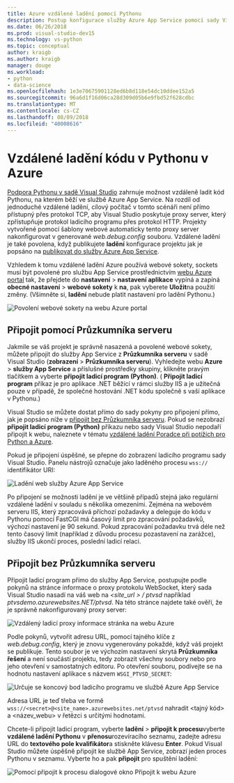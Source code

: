 ```yaml
---
title: Azure vzdálené ladění pomocí Pythonu
description: Postup konfigurace služby Azure App Service pomocí sady Visual Studio pro vzdálené ladění aplikace v Pythonu.
ms.date: 06/26/2018
ms.prod: visual-studio-dev15
ms.technology: vs-python
ms.topic: conceptual
author: kraigb
ms.author: kraigb
manager: douge
ms.workload:
- python
- data-science
ms.openlocfilehash: 1e3e70675901128ed6b8d118e54dc10ddee152a5
ms.sourcegitcommit: 96a6d1f16d06ca28d309d05b6e9fbd52f628cdbc
ms.translationtype: MT
ms.contentlocale: cs-CZ
ms.lasthandoff: 08/09/2018
ms.locfileid: "40008616"
---
```

# <a name="remotely-debug-python-code-on-azure"></a>Vzdálené ladění kódu v Pythonu v Azure

[Podpora Pythonu v sadě Visual Studio](installing-python-support-in-visual-studio.md) zahrnuje možnost vzdáleně ladit kód Pythonu, na kterém běží ve službě Azure App Service. Na rozdíl od jednoduché vzdálené ladění, cílový počítač v tomto scénáři není přímo přístupný přes protokol TCP, aby Visual Studio poskytuje proxy server, který zpřístupňuje protokol ladicího programu přes protokol HTTP. Projekty vytvořené pomocí šablony webové automaticky tento proxy server nakonfigurovat v generované *web.debug.config* souboru. Vzdálené ladění je také povolena, když publikujete **ladění** konfigurace projektu jak je popsáno na [publikovat do služby Azure App Service](publishing-python-web-applications-to-azure-from-visual-studio.md).

Vzhledem k tomu vzdálené ladění Azure používá webové sokety, sockets musí být povolené pro službu App Service prostřednictvím [webu Azure portal](https://portal.azure.com) tak, že přejdete do **nastavení** > **nastavení aplikace**  vypíná a zapíná **obecné nastavení** > **webové sokety** k **na**, pak vyberete **Uložit**na použití změny. (Všimněte si, **ladění** nebude platit nastavení pro ladění Pythonu.)

![Povolení webové sokety na webu Azure portal](media/azure-remote-debugging-enable-web-sockets.png)

## <a name="attach-with-server-explorer"></a>Připojit pomocí Průzkumníka serveru

Jakmile se váš projekt je správně nasazená a povolené webové sokety, můžete připojit do služby App Service z **Průzkumníka serveru** v sadě Visual Studio (**zobrazení** > **Průzkumníka serveru**). Vyhledejte webu **Azure** > **služby App Service** a příslušné prostředky skupiny, klikněte pravým tlačítkem a vyberte **připojit ladicí program (Python)**. ( **Připojit ladicí program** příkaz je pro aplikace .NET běžící v rámci služby IIS a je užitečná pouze v případě, že společné hostování .NET kódu společně s vaší aplikace v Pythonu.)

Visual Studio se můžete dostat přímo do sady pokyny pro připojení přímo, jak je popsáno níže v [připojit bez Průzkumníka serveru](#attach-without-server-explorer). Pokud se nezobrazí **připojit ladicí program (Python)** příkazu nebo sady Visual Studio nepodaří připojit k webu, naleznete v tématu [vzdálené ladění Poradce při potížích pro Python a Azure](debugging-remote-python-code-on-azure-troubleshooting.md).

Pokud je připojení úspěšné, se přepne do zobrazení ladicího programu sady Visual Studio. Panelu nástrojů označuje jako laděného procesu `wss://` identifikátor URI:

![Ladění web služby Azure App Service](media/azure-remote-debugging-attached.png)

Po připojení se možnosti ladění je ve většině případů stejná jako regulární vzdálené ladění v souladu s několika omezeními. Zejména na webovém serveru IIS, který zpracovává příchozí požadavky a deleguje do kódu v Pythonu pomocí FastCGI má časový limit pro zpracování požadavků, výchozí nastavení je 90 sekund. Pokud zpracování požadavku trvá déle než tento časový limit (například z důvodu procesu pozastavení na zarážce), služby IIS ukončí proces, poslední ladicí relaci. 

## <a name="attach-without-server-explorer"></a>Připojit bez Průzkumníka serveru

Připojit ladicí program přímo do služby App Service, postupujte podle pokynů na stránce informace o proxy protokolu WebSocket, který sada Visual Studio nasadí na váš web na  *\<site_url > / ptvsd* například  *ptvsdemo.azurewebsites.NET/ptvsd*. Na této stránce najdete také ověří, že je správně nakonfigurovaný proxy server:

![Vzdálený ladicí proxy informace stránka na webu Azure](media/azure-remote-debugging-proxy-info-page.png)

Podle pokynů, vytvořit adresu URL, pomocí tajného klíče z *web.debug.config*, který je znovu vygenerovány pokaždé, když váš projekt se publikuje. Tento soubor je ve výchozím nastavení skrytá **Průzkumníka řešení** a není součástí projektu, tedy zobrazit všechny soubory nebo pro jeho otevření v samostatných editoru. Po otevření souboru, podívejte se na hodnotu nastavení aplikace s názvem `WSGI_PTVSD_SECRET`:

![Určuje se koncový bod ladicího programu ve službě Azure App Service](media/azure-remote-debugging-secret.png)

Adresa URL je teď třeba ve formě `wss://<secret>@<site_name>.azurewebsites.net/ptvsd` nahradit &lt;tajný kód&gt; a &lt;název_webu&gt; v řetězci s určitými hodnotami.

Chcete-li připojit ladicí program, vyberte **ladění** > **připojit k procesu**vyberte **vzdálené ladění Pythonu** v **přenosu**rozevíracího seznamu, zadejte adresu URL do **textového pole kvalifikátor**a stiskněte klávesu **Enter**. Pokud Visual Studio můžete úspěšně připojit ke službě App Service, zobrazí jeden proces Pythonu v seznamu. Vyberte ho a pak **připojit** pro spuštění ladění:

![Pomocí připojit k procesu dialogové okno Připojit k webu Azure](media/azure-remote-debugging-manual-attach.png)

